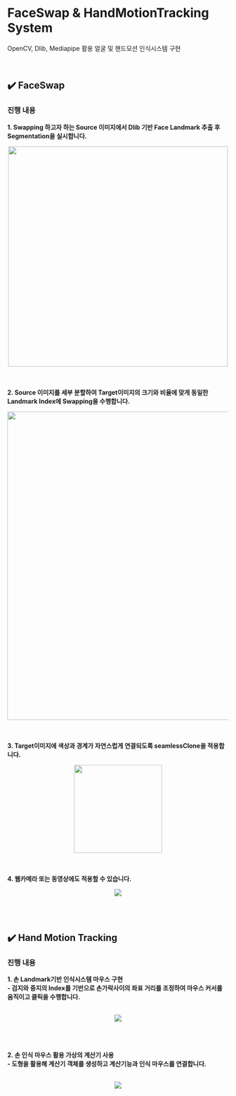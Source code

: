 # FaceSwap & HandMotionTracking System

OpenCV, Dlib, Mediapipe 활용 얼굴 및 핸드모션 인식시스템 구현

</br> 

## ✔️ FaceSwap

### 진행 내용  

**1. Swapping 하고자 하는 Source 이미지에서 Dlib 기반 Face Landmark 추출 후 Segmentation을 실시합니다.**

<div align="center">
<img src="https://user-images.githubusercontent.com/90162819/160758500-b0fa295f-7e7d-4472-bec3-4907e4640e8a.png" width="500"></div>  

</br> 
</br> 

**2. Source 이미지를 세부 분할하여 Target이미지의 크기와 비율에 맞게 동일한 Landmark Index에 Swapping을 수행합니다.**  

<div align="center">
<img src="https://user-images.githubusercontent.com/90162819/160758534-2b8392b1-53df-4fd3-b934-a687ce132ca9.png" width="700"></div> 

</br> 
</br> 

**3. Target이미지에 색상과 경계가 자연스럽게 연결되도록 seamlessClone을 적용합니다.** 

<div align="center">
<img src="https://user-images.githubusercontent.com/90162819/160758545-dace1f46-008d-4f88-a34b-d47a07d25b74.png" width="200"></div> 

</br> 
</br> 

**4. 웹카메라 또는 동영상에도 적용할 수 있습니다.** 

<div align="center">
<img src="https://user-images.githubusercontent.com/90162819/160764278-1c472782-4494-4ff0-b98a-a1d960f4e11d.gif" ></div> 

</br> 
</br> 
</br> 

## ✔️ Hand Motion Tracking

### 진행 내용  

**1. 손 Landmark기반 인식시스템 마우스 구현**  
  **- 검지와 중지의 Index를 기반으로 손가락사이의 좌표 거리를 조정하여 마우스 커서를 움직이고 클릭을 수행합니다.**

</br> 

<div align="center">
<img src="https://user-images.githubusercontent.com/90162819/160759270-a02beb52-038f-4918-ab36-5770f2b62ed1.gif" ></div> 

</br> 
</br> 
</br> 

**2. 손 인식 마우스 활용 가상의 계산기 사용**  
**- 도형을 활용해 계산기 객체를 생성하고 계산기능과 인식 마우스를 연결합니다.** 

</br> 

<div align="center">
<img src="https://user-images.githubusercontent.com/90162819/160759308-e506a85c-050b-41c8-8772-e9ee639faee0.gif" ></div> 



 